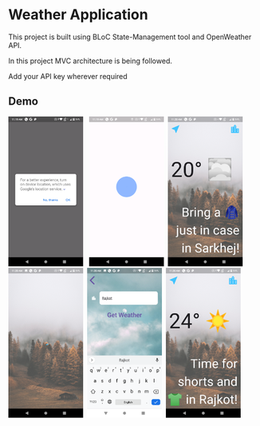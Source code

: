 # Weather Application

This project is built using BLoC State-Management tool and OpenWeather API.

In this project MVC architecture is being followed.

Add your API key wherever required

## Demo

<img src="./ScreenShots/1.png" width="150" height="300" alt="All Screen Shots are present in ScreenShots Directory">&nbsp;&nbsp; <img src="./ScreenShots/2.png" width="150" height="300" alt="All Screen Shots are present in ScreenShots Directory">&nbsp;&nbsp;<img src="./ScreenShots/3.png" width="150" height="300" alt="All Screen Shots are present in ScreenShots Directory">&nbsp;&nbsp;<img src="./ScreenShots/4.png" width="150" height="300" alt="All Screen Shots are present in ScreenShots Directory">&nbsp;&nbsp;<img src="./ScreenShots/5.png" width="150" height="300" alt="All Screen Shots are present in ScreenShots Directory">&nbsp;&nbsp;<img src="./ScreenShots/6.png" width="150" height="300" alt="All Screen Shots are present in ScreenShots Directory">